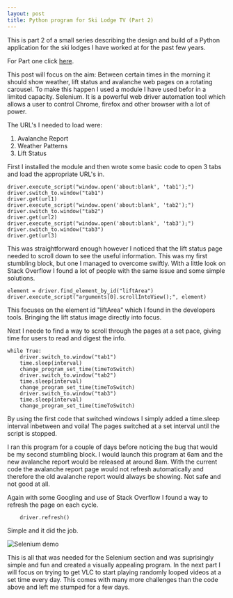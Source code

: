 ```yaml
---
layout: post
title: Python program for Ski Lodge TV (Part 2)
---
```


This is part 2 of a small series describing the design and build of a Python application for the ski lodges I have worked at for the past few years. 

For Part one click [here](https://jsparkes.com/python_ski_lodge/).

This post will focus on the aim:
Between certain times in the morning it should show weather, lift status and avalanche web pages on a rotating carousel.
To make this happen I used a module I have used befor in a limited capacity. Selenium. It is a powerful web driver automation tool which allows a user to control Chrome, firefox and other browser with a lot of power.

The URL's I needed to load were:
1. Avalanche Report
2. Weather Patterns
3. Lift Status

First I installed the module and then wrote some basic code to open 3 tabs and load the appropriate URL's in.

	driver.execute_script("window.open('about:blank', 'tab1');")
	driver.switch_to.window("tab1")
	driver.get(url1)
	driver.execute_script("window.open('about:blank', 'tab2');")
	driver.switch_to.window("tab2")
	driver.get(url2)
	driver.execute_script("window.open('about:blank', 'tab3');")
	driver.switch_to.window("tab3")
	driver.get(url3)

This was straightforward enough however I noticed that the lift status page needed to scroll down to see the useful information. This was my first stumbling block, but one I managed to overcome swiftly. With a little look on Stack Overflow I found a lot of people with the same issue and some simple solutions.

	element = driver.find_element_by_id("liftArea")
	driver.execute_script("arguments[0].scrollIntoView();", element)

This focuses on the element id "liftArea" which I found in the developers tools. Bringing the lift status image directly into focus. 

Next I neede to find a way to scroll through the pages at a set pace, giving time for users to read and digest the info. 

    while True:
		driver.switch_to.window("tab1")
		time.sleep(interval)
		change_program_set_time(timeToSwitch)
		driver.switch_to.window("tab2")
		time.sleep(interval)
		change_program_set_time(timeToSwitch)
		driver.switch_to.window("tab3")
		time.sleep(interval)
		change_program_set_time(timeToSwitch)

By using the first code that switched windows I simply added a time.sleep interval inbetween and voila! The pages switched at a set interval until the script is stopped. 

I ran this program for a couple of days before noticing the bug that would be my second stumbling block. I would launch this program at 6am and the new avalanche report would be released at around 8am. With the current code the avalanche report page would not refresh automatically and therefore the old avalanche report would always be showing. Not safe and not good at all.

Again with some Googling and use of Stack Overflow I found a way to refresh the page on each cycle.

		driver.refresh()

Simple and it did the job.

![Selenium demo](https://raw.githubusercontent.com/RemakingEden/mysite/master/images/posts/selenium.gif)

This is all that was needed for the Selenium section and was suprisingly simple and fun and created a visually appealing program.
In the next part I will focus on trying to get VLC to start playing randomly looped videos at a set time every day. This comes with many more challenges than the code above and left me stumped for a few days.
